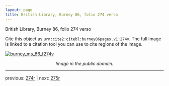 ```yaml
---
layout: page
title: British Library, Burney 86, folio 274 verso
---
```


British Library, Burney 86, folio 274 verso

Cite this object as `urn:cite2:citebl:burney86pages.v1:274v`.  The full image is linked to a citation tool you can use to cite regions of the image.

[![burney_ms_86_f274v](http://www.homermultitext.org/iipsrv?IIIF=/project/homer/pyramidal/deepzoom/citebl/burney86imgs/v1/burney_ms_86_f274v.tif/full/800,/0/default.jpg)](http://www.homermultitext.org/ict2/?urn=urn:cite2:citebl:burney86imgs.v1:burney_ms_86_f274v) 

<p style="text-align: center; font-style: italic;">Image in the public domain.</p>

---

previous: [274r](../274r/) | next: [275r](../275r/)
